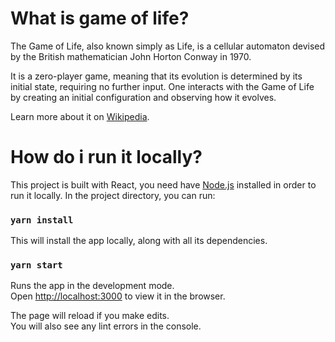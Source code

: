 # What is game of life?

The Game of Life, also known simply as Life, is a cellular automaton devised by the British mathematician John Horton Conway in 1970.

It is a zero-player game, meaning that its evolution is determined by its initial state, requiring no further input. One interacts with the Game of Life by creating an initial configuration and observing how it evolves.

Learn more about it on [Wikipedia](https://en.wikipedia.org/wiki/Conway%27s_Game_of_Life).

# How do i run it locally?

This project is built with React, you need have [Node.js](https://nodejs.org/en/download/) installed in order to run it locally.
In the project directory, you can run:

### `yarn install`

This will install the app locally, along with all its dependencies.

### `yarn start`

Runs the app in the development mode.\
Open [http://localhost:3000](http://localhost:3000) to view it in the browser.

The page will reload if you make edits.\
You will also see any lint errors in the console.
